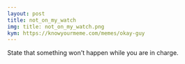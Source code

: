 ```yaml
---
layout: post
title: not_on_my_watch
img: title: not_on_my_watch.png
kym: https://knowyourmeme.com/memes/okay-guy
---
```

State that something won't happen while you are in charge.
